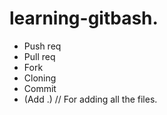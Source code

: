 # learning-gitbash.

<ul>
  <li>Push req
  <li>Pull req
  <li>Fork
  <li>Cloning
  <li>Commit
  <li>(Add .) // For adding all the files.
</ul>
